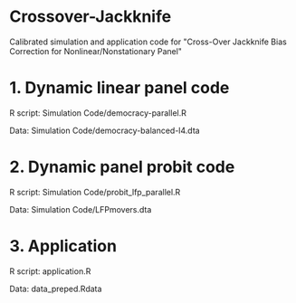 # Crossover-Jackknife
Calibrated simulation and application code for "Cross-Over Jackknife Bias Correction for Nonlinear/Nonstationary Panel" 

# 1. Dynamic linear panel code

R script: Simulation Code/democracy-parallel.R

Data: Simulation Code/democracy-balanced-l4.dta

# 2. Dynamic panel probit code

R script: Simulation Code/probit_lfp_parallel.R

Data: Simulation Code/LFPmovers.dta

# 3. Application

R script: application.R

Data: data_preped.Rdata



